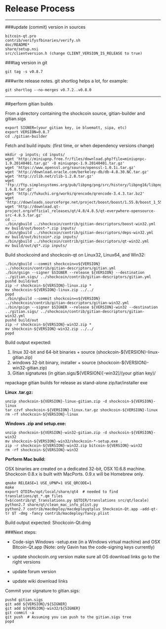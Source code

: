 Release Process
====================

* * *

###update (commit) version in sources


	bitcoin-qt.pro
	contrib/verifysfbinaries/verify.sh
	doc/README*
	share/setup.nsi
	src/clientversion.h (change CLIENT_VERSION_IS_RELEASE to true)

###tag version in git

	git tag -s v0.8.7

###write release notes. git shortlog helps a lot, for example:

	git shortlog --no-merges v0.7.2..v0.8.0

* * *

##perform gitian builds

 From a directory containing the shockcoin source, gitian-builder and gitian.sigs
  
	export SIGNER=(your gitian key, ie bluematt, sipa, etc)
	export VERSION=0.8.7
	cd ./gitian-builder

 Fetch and build inputs: (first time, or when dependency versions change)

	mkdir -p inputs; cd inputs/
	wget 'http://miniupnp.free.fr/files/download.php?file=miniupnpc-1.9.20140401.tar.gz' -O miniupnpc-1.9.20140401.tar.gz'
	wget 'https://www.openssl.org/source/openssl-1.0.1i.tar.gz'
	wget 'http://download.oracle.com/berkeley-db/db-4.8.30.NC.tar.gz'
	wget 'http://zlib.net/zlib-1.2.8.tar.gz'
	wget 'ftp://ftp.simplesystems.org/pub/libpng/png/src/history/libpng16/libpng-1.6.8.tar.gz'
	wget 'http://fukuchi.org/works/qrencode/qrencode-3.4.3.tar.bz2'
	wget 'http://downloads.sourceforge.net/project/boost/boost/1.55.0/boost_1_55_0.tar.bz2'
	wget 'http://download.qt-project.org/official_releases/qt/4.8/4.8.5/qt-everywhere-opensource-src-4.8.5.tar.gz'
	cd ..
	./bin/gbuild ../shockcoin/contrib/gitian-descriptors/boost-win32.yml
	mv build/out/boost-*.zip inputs/
	./bin/gbuild ../shockcoin/contrib/gitian-descriptors/deps-win32.yml
	mv build/out/bitcoin*.zip inputs/
	./bin/gbuild ../shockcoin/contrib/gitian-descriptors/qt-win32.yml
	mv build/out/qt*.zip inputs/

 Build shockcoind and shockcoin-qt on Linux32, Linux64, and Win32:
  
	./bin/gbuild --commit shockcoin=v${VERSION} ../shockcoin/contrib/gitian-descriptors/gitian.yml
	./bin/gsign --signer $SIGNER --release ${VERSION} --destination ../gitian.sigs/ ../shockcoin/contrib/gitian-descriptors/gitian.yml
	pushd build/out
	zip -r shockcoin-${VERSION}-linux.zip *
	mv shockcoin-${VERSION}-linux.zip ../../
	popd
	./bin/gbuild --commit shockcoin=v${VERSION} ../shockcoin/contrib/gitian-descriptors/gitian-win32.yml
	./bin/gsign --signer $SIGNER --release ${VERSION}-win32 --destination ../gitian.sigs/ ../shockcoin/contrib/gitian-descriptors/gitian-win32.yml
	pushd build/out
	zip -r shockcoin-${VERSION}-win32.zip *
	mv shockcoin-${VERSION}-win32.zip ../../
	popd

  Build output expected:

  1. linux 32-bit and 64-bit binaries + source (shockcoin-${VERSION}-linux-gitian.zip)
  2. windows 32-bit binary, installer + source (shockcoin-${VERSION}-win32-gitian.zip)
  3. Gitian signatures (in gitian.sigs/${VERSION}[-win32]/(your gitian key)/

repackage gitian builds for release as stand-alone zip/tar/installer exe

**Linux .tar.gz:**

	unzip shockcoin-${VERSION}-linux-gitian.zip -d shockcoin-${VERSION}-linux
	tar czvf shockcoin-${VERSION}-linux.tar.gz shockcoin-${VERSION}-linux
	rm -rf shockcoin-${VERSION}-linux

**Windows .zip and setup.exe:**

	unzip shockcoin-${VERSION}-win32-gitian.zip -d shockcoin-${VERSION}-win32
	mv shockcoin-${VERSION}-win32/shockcoin-*-setup.exe .
	zip -r shockcoin-${VERSION}-win32.zip bitcoin-${VERSION}-win32
	rm -rf shockcoin-${VERSION}-win32

**Perform Mac build:**

  OSX binaries are created on a dedicated 32-bit, OSX 10.6.8 machine.
  Shockcoin 0.8.x is built with MacPorts.  0.9.x will be Homebrew only.

	qmake RELEASE=1 USE_UPNP=1 USE_QRCODE=1
	make
	export QTDIR=/opt/local/share/qt4  # needed to find translations/qt_*.qm files
	T=$(contrib/qt_translations.py $QTDIR/translations src/qt/locale)
	python2.7 share/qt/clean_mac_info_plist.py
	python2.7 contrib/macdeploy/macdeployqtplus Shockcoin-Qt.app -add-qt-tr $T -dmg -fancy contrib/macdeploy/fancy.plist

 Build output expected: Shockcoin-Qt.dmg

###Next steps:

* Code-sign Windows -setup.exe (in a Windows virtual machine) and
  OSX Bitcoin-Qt.app (Note: only Gavin has the code-signing keys currently)

* update shockcoin.org version
  make sure all OS download links go to the right versions

* update forum version

* update wiki download links

Commit your signature to gitian.sigs:

	pushd gitian.sigs
	git add ${VERSION}/${SIGNER}
	git add ${VERSION}-win32/${SIGNER}
	git commit -a
	git push  # Assuming you can push to the gitian.sigs tree
	popd

